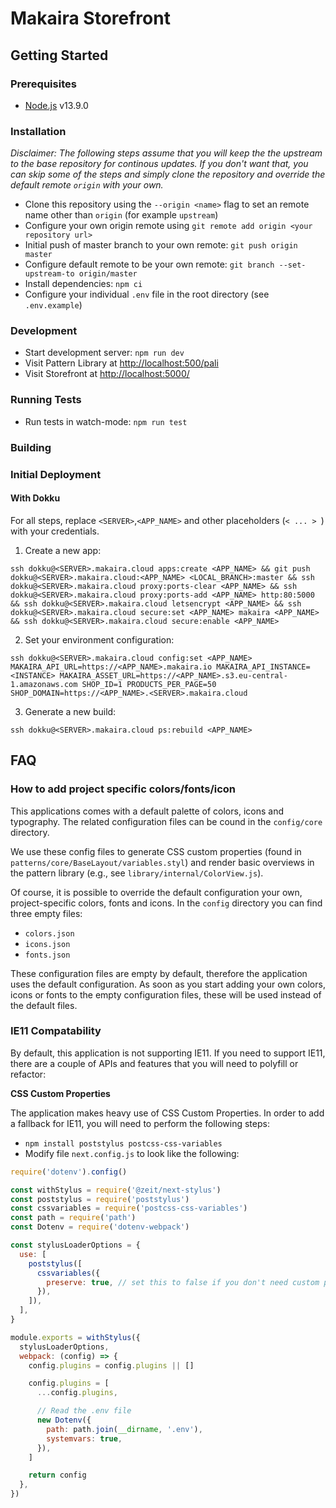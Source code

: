 # Makaira Storefront

## Getting Started

### Prerequisites

* [Node.js](https://nodejs.org/) v13.9.0


### Installation

*Disclaimer: The following steps assume that you will keep the the upstream to the base repository for continous updates. If you don't want that, you can skip some of the steps and simply clone the repository and override the default remote `origin` with your own.*

* Clone this repository using the `--origin <name>` flag to set an remote name other than `origin` (for example `upstream`)
* Configure your own origin remote using `git remote add origin <your repository url>`
* Initial push of master branch to your own remote: `git push origin master`
* Configure default remote to be your own remote: `git branch --set-upstream-to origin/master`
* Install dependencies: `npm ci`
* Configure your individual `.env` file in the root directory (see `.env.example`)


### Development

* Start development server: `npm run dev`
* Visit Pattern Library at [http://localhost:500/pali](http://localhost:5000/pali)
* Visit Storefront at [http://localhost:5000/](http://localhost:5000/)


### Running Tests

* Run tests in watch-mode: `npm run test`


### Building


### Initial Deployment

#### With Dokku

For all steps, replace `<SERVER>`,`<APP_NAME>` and other placeholders (`< ... > `) with your credentials.

1. Create a new app:

`ssh dokku@<SERVER>.makaira.cloud apps:create <APP_NAME> && git push dokku@<SERVER>.makaira.cloud:<APP_NAME> <LOCAL_BRANCH>:master && ssh dokku@<SERVER>.makaira.cloud proxy:ports-clear <APP_NAME> && ssh dokku@<SERVER>.makaira.cloud proxy:ports-add <APP_NAME> http:80:5000 && ssh dokku@<SERVER>.makaira.cloud letsencrypt <APP_NAME> && ssh dokku@<SERVER>.makaira.cloud secure:set <APP_NAME> makaira <APP_NAME> && ssh dokku@<SERVER>.makaira.cloud secure:enable <APP_NAME>`

2. Set your environment configuration:

`ssh dokku@<SERVER>.makaira.cloud config:set <APP_NAME> MAKAIRA_API_URL=https://<APP_NAME>.makaira.io MAKAIRA_API_INSTANCE=<INSTANCE> MAKAIRA_ASSET_URL=https://<APP_NAME>.s3.eu-central-1.amazonaws.com SHOP_ID=1 PRODUCTS_PER_PAGE=50 SHOP_DOMAIN=https://<APP_NAME>.<SERVER>.makaira.cloud`

3. Generate a new build:

`ssh dokku@<SERVER>.makaira.cloud ps:rebuild <APP_NAME>`





## FAQ

### How to add project specific colors/fonts/icon

This applications comes with a default palette of colors, icons and typography. The related configuration files can be cound in the `config/core` directory.

We use these config files to generate CSS custom properties (found in `patterns/core/BaseLayout/variables.styl`) and render basic overviews in the pattern library (e.g., see `library/internal/ColorView.js`).

Of course, it is possible to override the default configuration your own, project-specific colors, fonts and icons. In the `config` directory you can find three empty files:
- `colors.json`
- `icons.json`
- `fonts.json`

These configuration files are empty by default, therefore the application uses the default configuration. As soon as you start adding your own colors, icons or fonts to the empty configuration files, these will be used instead of the default files.


### IE11 Compatability

By default, this application is not supporting IE11. If you need to support IE11, there are a couple of APIs and features that you will need to polyfill or refactor:

**CSS Custom Properties**

The application makes heavy use of CSS Custom Properties. In order to add a fallback for IE11, you will need to perform the following steps:

- `npm install poststylus postcss-css-variables`
- Modify file `next.config.js` to look like the following:

```javascript
require('dotenv').config()

const withStylus = require('@zeit/next-stylus')
const poststylus = require('poststylus')
const cssvariables = require('postcss-css-variables')
const path = require('path')
const Dotenv = require('dotenv-webpack')

const stylusLoaderOptions = {
  use: [
    poststylus([
      cssvariables({
        preserve: true, // set this to false if you don't need custom properties at runtime
      }),
    ]),
  ],
}

module.exports = withStylus({
  stylusLoaderOptions,
  webpack: (config) => {
    config.plugins = config.plugins || []

    config.plugins = [
      ...config.plugins,

      // Read the .env file
      new Dotenv({
        path: path.join(__dirname, '.env'),
        systemvars: true,
      }),
    ]

    return config
  },
})
```
